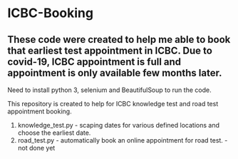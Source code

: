 ﻿# ICBC-Booking
 ## These code were created to help me able to book that earliest test appointment in ICBC. Due to covid-19, ICBC appointment is full and appointment is only available few months later.
Need to install python 3, selenium and BeautifulSoup to run the code.

This repository is created to help for ICBC knowledge test and road test appointment booking.
1. knowledge_test.py - scaping dates for various defined locations and choose the earliest date. 
2. road_test.py - automatically book an online appointment for road test. - not done yet
